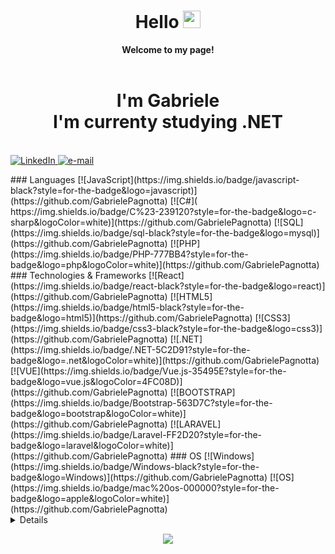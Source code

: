 <h1 align="center">Hello <img src="https://github.com/wervlad/wervlad/assets/24524555/766d336d-b87d-44ba-807c-c51de2bc6b4d" width="28px" alt=" "></h1> <p align="center"> <b>Welcome to my page!</b><br><br> <h1 align="center"> I'm Gabriele<br> I'm currenty studying .NET<br> </h1><br> <a href="https://www.linkedin.com/in/gabriele-pagnotta-7645b316b/"> <img src="https://img.shields.io/badge/LinkedIn-blue?style=flat-square&logo=linkedin" alt="LinkedIn"> </a> <a href="mailto:gabriele.pagnotta.dev@gmail.com"> <img src="https://img.shields.io/badge/Email-blue?style=flat-square&logo=gmail&logoColor=white" alt="e-mail"> </a> </p> ### Languages [![JavaScript](https://img.shields.io/badge/javascript-black?style=for-the-badge&logo=javascript)](https://github.com/GabrielePagnotta) [![C#]( https://img.shields.io/badge/C%23-239120?style=for-the-badge&logo=c-sharp&logoColor=white)](https://github.com/GabrielePagnotta) [![SQL](https://img.shields.io/badge/sql-black?style=for-the-badge&logo=mysql)](https://github.com/GabrielePagnotta) [![PHP](https://img.shields.io/badge/PHP-777BB4?style=for-the-badge&logo=php&logoColor=white)](https://github.com/GabrielePagnotta) ### Technologies & Frameworks [![React](https://img.shields.io/badge/react-black?style=for-the-badge&logo=react)](https://github.com/GabrielePagnotta) [![HTML5](https://img.shields.io/badge/html5-black?style=for-the-badge&logo=html5)](https://github.com/GabrielePagnotta) [![CSS3](https://img.shields.io/badge/css3-black?style=for-the-badge&logo=css3)](https://github.com/GabrielePagnotta) [![.NET](https://img.shields.io/badge/.NET-5C2D91?style=for-the-badge&logo=.net&logoColor=white)](https://github.com/GabrielePagnotta) [![VUE](https://img.shields.io/badge/Vue.js-35495E?style=for-the-badge&logo=vue.js&logoColor=4FC08D)](https://github.com/GabrielePagnotta) [![BOOTSTRAP](https://img.shields.io/badge/Bootstrap-563D7C?style=for-the-badge&logo=bootstrap&logoColor=white)](https://github.com/GabrielePagnotta) [![LARAVEL](https://img.shields.io/badge/Laravel-FF2D20?style=for-the-badge&logo=laravel&logoColor=white)](https://github.com/GabrielePagnotta) ### OS [![Windows](https://img.shields.io/badge/Windows-black?style=for-the-badge&logo=Windows)](https://github.com/GabrielePagnotta) [![OS](https://img.shields.io/badge/mac%20os-000000?style=for-the-badge&logo=apple&logoColor=white)](https://github.com/GabrielePagnotta) <details> <p align="center"> <a href="https://github.com/GabrielePagnotta"> <img src="http://github-profile-summary-cards.vercel.app/api/cards/profile-details?username=GabrielePagnotta&theme=transparent" /> </a> <a href="https://github.com/GabrielePagnotta"> <img src="https://github-readme-streak-stats.herokuapp.com/?user=GabrielePagnotta&hide_border=true&card_width=338&theme=transparent" /> </a> <a href="https://github.com/GabrielePagnotta"> <img src="http://github-profile-summary-cards.vercel.app/api/cards/stats?username=GabrielePagnotta&theme=transparent" /> </a> </p> </details> <p align="center"> <a href="https://github.com/GabrielePagnotta"> <img src="https://komarev.com/ghpvc/?username=GabrielePagnotta&color=blue&style=flat)" /> </a> </p> <!-- -  I’m currently working on ... -  I’m currently learning ... -  I’m looking to collaborate on ... -  I’m looking for help with ... -  Ask me about ... -  How to reach me: ... -  Pronouns: ... -  Fun fact: ... -->
